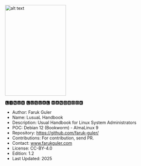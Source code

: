 <img src="https://farukguler.com/assets/img/Linus-Torvalds-2012.jpg" alt="alt text" width="200" height="300">

🅻🅸🅽🆄🆇
🅻🆄🆂🆄🅰🅻 🅷🅰🅽🅳🅱🅾🅾🅺
- Author: Faruk Guler
- Name: LusuaL Handbook 
- Description: Usual Handbook for Linux System Administrators
- POC: Debian 12 (Bookworm) - AlmaLinux 9
- Repository: https://github.com/faruk-guler/
- Contributions: For contribution, send PR.
- Contact: www.farukguler.com
- License: CC-BY-4.0
- Edition: 1.2
- Last Updated: 2025
